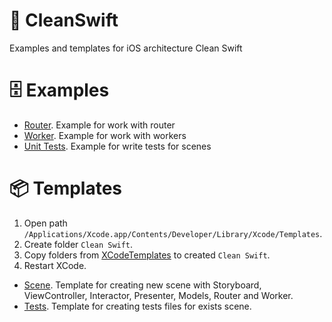 # 🧬 CleanSwift

Examples and templates for iOS architecture Clean Swift

# 🗄 Examples

* [Router](https://github.com/AlekseyPleshkov/CleanSwift/tree/master/Examples/CleanSwiftRouter). Example for work with router
* [Worker](https://github.com/AlekseyPleshkov/CleanSwift/tree/master/Examples/CleanSwiftWorker). Example for work with workers
* [Unit Tests](https://github.com/AlekseyPleshkov/CleanSwift/tree/master/Examples/CleanSwiftTests). Example for write tests for scenes

# 📦 Templates

1) Open path `/Applications/Xcode.app/Contents/Developer/Library/Xcode/Templates`. 
2) Create folder `Clean Swift`.
3) Copy folders from [XCodeTemplates](https://github.com/AlekseyPleshkov/CleanSwift/tree/master/XCodeTemplates) to created `Clean Swift`.
4) Restart XCode.

* [Scene](https://github.com/AlekseyPleshkov/CleanSwift/tree/master/XCodeTemplates/Clean%20Swift%20Scene.xctemplate). Template for creating new scene with Storyboard, ViewController, Interactor, Presenter, Models, Router and Worker.
* [Tests](https://github.com/AlekseyPleshkov/CleanSwift/tree/master/XCodeTemplates/Clean%20Swift%20Tests.xctemplate). Template for creating tests files for exists scene.

